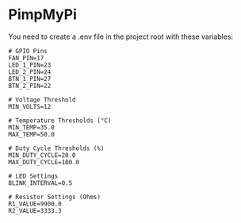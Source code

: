 # PimpMyPi
 
You need to create a .env file in the project root with these variables:

```
# GPIO Pins
FAN_PIN=17
LED_1_PIN=23
LED_2_PIN=24
BTN_1_PIN=27
BTN_2_PIN=22

# Voltage Threshold
MIN_VOLTS=12

# Temperature Thresholds (°C)
MIN_TEMP=35.0
MAX_TEMP=50.0

# Duty Cycle Thresholds (%)
MIN_DUTY_CYCLE=20.0
MAX_DUTY_CYCLE=100.0

# LED Settings
BLINK_INTERVAL=0.5

# Resistor Settings (Ohms)
R1_VALUE=9900.0
R2_VALUE=3333.3
```

